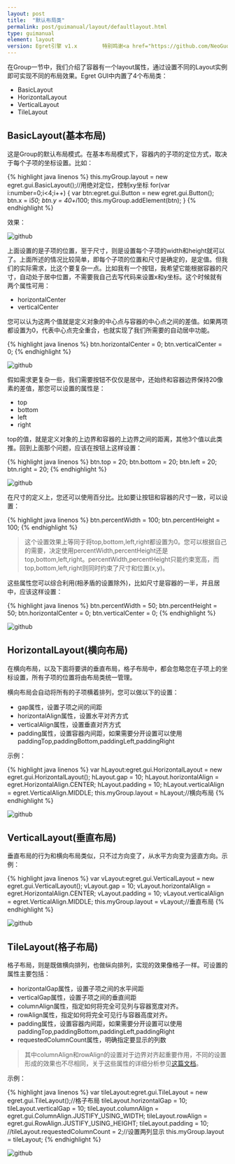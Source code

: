 ```yaml
---
layout: post
title:  "默认布局类"
permalink: post/guimanual/layout/defaultlayout.html
type: guimanual
element: layout
version: Egret引擎 v1.x        特别鸣谢<a href="https://github.com/NeoGuo/" target="_blank">郭少瑞</a>同学撰写此文档
---
```


在Group一节中，我们介绍了容器有一个layout属性，通过设置不同的Layout实例即可实现不同的布局效果。Egret GUI中内置了4个布局类：

* BasicLayout
* HorizontalLayout
* VerticalLayout
* TileLayout

BasicLayout(基本布局)
--------------------------------

这是Group的默认布局模式。在基本布局模式下，容器内的子项的定位方式，取决于每个子项的坐标设置。比如：

{% highlight java linenos %}
this.myGroup.layout = new egret.gui.BasicLayout();//用绝对定位，控制xy坐标
for(var i:number=0;i<4;i++) {
    var btn:egret.gui.Button = new egret.gui.Button();
    btn.x = i*50;
    btn.y = 40+i*100;
    this.myGroup.addElement(btn);
}
{% endhighlight %}

效果：

![github]({{site.baseurl}}/assets/img/layout1.png "Egret")

上面设置的是子项的位置，至于尺寸，则是设置每个子项的width和height就可以了。上面所述的情况比较简单，即每个子项的位置和尺寸是确定的，是定值。但我们的实际需求，比这个要复杂一点。比如我有一个按钮，我希望它能根据容器的尺寸，自动处于居中位置，不需要我自己去写代码来设置x和y坐标。这个时候就有两个属性可用：

* horizontalCenter
* verticalCenter

您可以认为这两个值就是定义对象的中心点与容器的中心点之间的差值。如果两项都设置为0，代表中心点完全重合，也就实现了我们所需要的自动居中功能。

{% highlight java linenos %}
btn.horizontalCenter = 0;
btn.verticalCenter = 0;
{% endhighlight %}

![github]({{site.baseurl}}/assets/img/layout2.png "Egret")

假如需求更复杂一些，我们需要按钮不仅仅是居中，还始终和容器边界保持20像素的差值，那您可以设置的属性是：

* top
* bottom
* left
* right

top的值，就是定义对象的上边界和容器的上边界之间的距离，其他3个值以此类推。回到上面那个问题，应该在按钮上这样设置：

{% highlight java linenos %}
btn.top = 20;
btn.bottom = 20;
btn.left = 20;
btn.right = 20;
{% endhighlight %}

![github]({{site.baseurl}}/assets/img/layout3.png "Egret")

在尺寸的定义上，您还可以使用百分比。比如要让按钮和容器的尺寸一致，可以设置：

{% highlight java linenos %}
btn.percentWidth = 100;
btn.percentHeight = 100;
{% endhighlight %}

> 这个设置效果上等同于将top,bottom,left,right都设置为0。您可以根据自己的需要，决定使用percentWidth,percentHeight还是top,bottom,left,right。percentWidth,percentHeight只能约束宽高，而top,bottom,left,right则同时约束了尺寸和位置(x,y)。

这些属性您可以综合利用(相矛盾的设置除外)，比如尺寸是容器的一半，并且居中，应该这样设置：

{% highlight java linenos %}
btn.percentWidth = 50;
btn.percentHeight = 50;
btn.horizontalCenter = 0;
btn.verticalCenter = 0;
{% endhighlight %}

![github]({{site.baseurl}}/assets/img/layout4.png "Egret")

HorizontalLayout(横向布局)
--------------------------------

在横向布局，以及下面将要讲的垂直布局，格子布局中，都会忽略您在子项上的坐标设置，所有子项的位置将由布局类统一管理。

横向布局会自动将所有的子项横着排列，您可以做以下的设置：

* gap属性，设置子项之间的间距
* horizontalAlign属性，设置水平对齐方式
* verticalAlign属性，设置垂直对齐方式
* padding属性，设置容器内间距，如果需要分开设置可以使用paddingTop,paddingBottom,paddingLeft,paddingRight

示例：

{% highlight java linenos %}
var hLayout:egret.gui.HorizontalLayout = new egret.gui.HorizontalLayout();
hLayout.gap = 10;
hLayout.horizontalAlign = egret.HorizontalAlign.CENTER;
hLayout.padding = 10;
hLayout.verticalAlign = egret.VerticalAlign.MIDDLE;
this.myGroup.layout = hLayout;//横向布局
{% endhighlight %}

![github]({{site.baseurl}}/assets/img/layout5.png "Egret")

VerticalLayout(垂直布局)
--------------------------------

垂直布局的行为和横向布局类似，只不过方向变了，从水平方向变为竖直方向。示例：

{% highlight java linenos %}
var vLayout:egret.gui.VerticalLayout = new egret.gui.VerticalLayout();
vLayout.gap = 10;
vLayout.horizontalAlign = egret.HorizontalAlign.CENTER;
vLayout.padding = 10;
vLayout.verticalAlign = egret.VerticalAlign.MIDDLE;
this.myGroup.layout = vLayout;//垂直布局
{% endhighlight %}

![github]({{site.baseurl}}/assets/img/layout6.png "Egret")

TileLayout(格子布局)
--------------------------------

格子布局，则是既做横向排列，也做纵向排列，实现的效果像格子一样。可设置的属性主要包括：

* horizontalGap属性，设置子项之间的水平间距
* verticalGap属性，设置子项之间的垂直间距
* columnAlign属性，指定如何将完全可见列与容器宽度对齐。
* rowAlign属性，指定如何将完全可见行与容器高度对齐。
* padding属性，设置容器内间距，如果需要分开设置可以使用paddingTop,paddingBottom,paddingLeft,paddingRight
* requestedColumnCount属性，明确指定要显示的列数

> 其中columnAlign和rowAlign的设置对于边界对齐起重要作用，不同的设置形成的效果也不尽相同，关于这些属性的详细分析参见[这篇文档](http://bbs.egret-labs.org/thread-102-1-1.html)。

示例：

{% highlight java linenos %}
var tileLayout:egret.gui.TileLayout = new egret.gui.TileLayout();//格子布局
tileLayout.horizontalGap = 10;
tileLayout.verticalGap = 10;
tileLayout.columnAlign = egret.gui.ColumnAlign.JUSTIFY_USING_WIDTH;
tileLayout.rowAlign = egret.gui.RowAlign.JUSTIFY_USING_HEIGHT;
tileLayout.padding = 10;
//tileLayout.requestedColumnCount = 2;//设置两列显示
this.myGroup.layout = tileLayout;
{% endhighlight %}

![github]({{site.baseurl}}/assets/img/layout7.png "Egret")